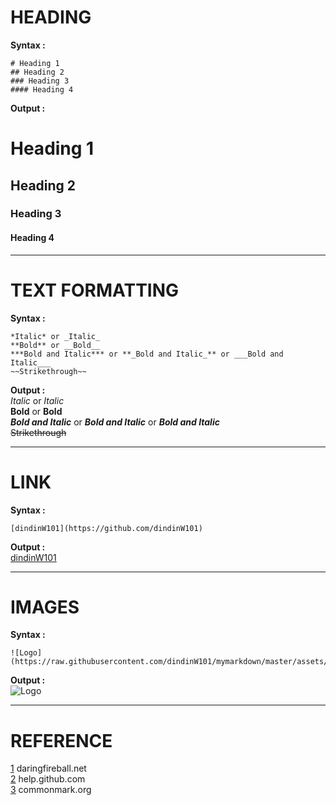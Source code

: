# HEADING 
**Syntax :**  
```
# Heading 1  
## Heading 2  
### Heading 3  
#### Heading 4  
```
**Output :**    
# Heading 1  
## Heading 2  
### Heading 3  
#### Heading 4  

---
# TEXT FORMATTING
**Syntax :**  
```
*Italic* or _Italic_  
**Bold** or __Bold__  
***Bold and Italic*** or **_Bold and Italic_** or ___Bold and Italic___  
~~Strikethrough~~  
```
**Output :**    
*Italic* or _Italic_  
**Bold** or __Bold__  
***Bold and Italic*** or **_Bold and Italic_** or ___Bold and Italic___  
~~Strikethrough~~    

---
# LINK
**Syntax :**  
```
[dindinW101](https://github.com/dindinW101)
```
**Output :**  
[dindinW101](https://github.com/dindinW101)

---
# IMAGES
**Syntax :**  
```
![Logo](https://raw.githubusercontent.com/dindinW101/mymarkdown/master/assets/logo.png)
```
**Output :**  
![Logo](https://raw.githubusercontent.com/dindinW101/mymarkdown/master/assets/logo.png)

---
# REFERENCE
[1](https://daringfireball.net/projects/markdown/syntax) daringfireball.net  
[2](https://help.github.com/articles/basic-writing-and-formatting-syntax/) help.github.com  
[3](http://commonmark.org/help/) commonmark.org  
